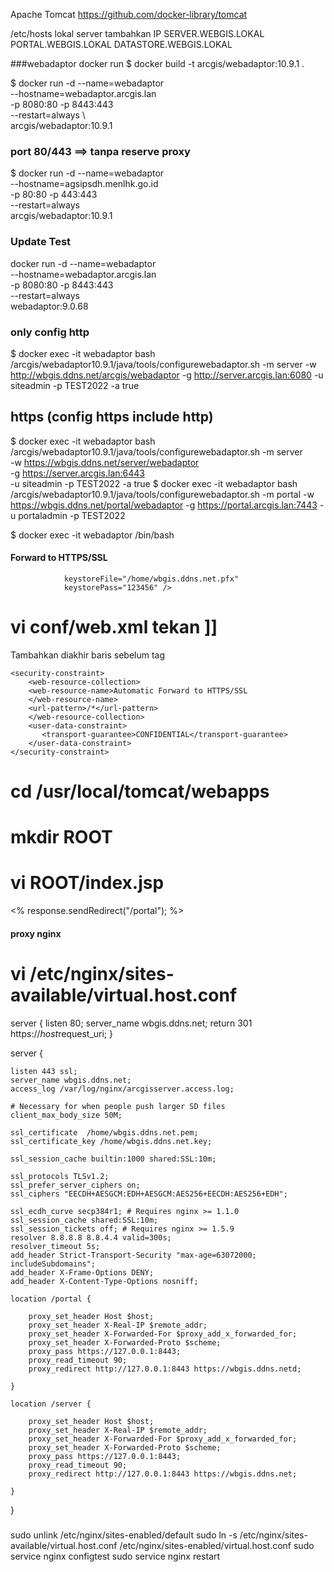 Apache Tomcat
https://github.com/docker-library/tomcat

/etc/hosts lokal server tambahkan
IP  SERVER.WEBGIS.LOKAL PORTAL.WEBGIS.LOKAL DATASTORE.WEBGIS.LOKAL


###webadaptor docker run
$ docker build -t arcgis/webadaptor:10.9.1 .

$ docker run -d --name=webadaptor \
  --hostname=webadaptor.arcgis.lan \
  -p 8080:80 -p 8443:443 \
  --restart=always \  
arcgis/webadaptor:10.9.1

### port 80/443 ==> tanpa reserve proxy
$ docker run -d --name=webadaptor \
  --hostname=agsipsdh.menlhk.go.id \
  -p 80:80 -p 443:443 \
  --restart=always \
  arcgis/webadaptor:10.9.1

### Update Test
docker run -d --name=webadaptor \
  --hostname=webadaptor.arcgis.lan \
  -p 8080:80 -p 8443:443 \
  --restart=always \
webadaptor:9.0.68

### only config http
$ docker exec -it webadaptor bash /arcgis/webadaptor10.9.1/java/tools/configurewebadaptor.sh -m server -w http://wbgis.ddns.net/arcgis/webadaptor -g http://server.arcgis.lan:6080 -u siteadmin -p TEST2022 -a true
## https   (config https include http)
$ docker exec -it webadaptor bash /arcgis/webadaptor10.9.1/java/tools/configurewebadaptor.sh -m server \
-w https://wbgis.ddns.net/server/webadaptor \
-g https://server.arcgis.lan:6443 \
-u siteadmin -p TEST2022 -a true
$ docker exec -it webadaptor bash /arcgis/webadaptor10.9.1/java/tools/configurewebadaptor.sh -m portal -w https://wbgis.ddns.net/portal/webadaptor -g https://portal.arcgis.lan:7443 -u portaladmin -p TEST2022



$ docker exec -it webadaptor /bin/bash
#### Forward to HTTPS/SSL
                keystoreFile="/home/wbgis.ddns.net.pfx"
                keystorePass="123456" />
# vi conf/web.xml  tekan ]]
Tambahkan diakhir baris sebelum  tag </web-app>

    <security-constraint>
        <web-resource-collection>
        <web-resource-name>Automatic Forward to HTTPS/SSL
        </web-resource-name>
        <url-pattern>/*</url-pattern>
        </web-resource-collection>
        <user-data-constraint>
           <transport-guarantee>CONFIDENTIAL</transport-guarantee>
        </user-data-constraint>
    </security-constraint>

</web-app>

# cd /usr/local/tomcat/webapps
# mkdir ROOT
# vi ROOT/index.jsp
<% response.sendRedirect("/portal"); %>



#### proxy nginx
# vi /etc/nginx/sites-available/virtual.host.conf
server {
    listen 80;
   server_name wbgis.ddns.net;
    return 301 https://$host$request_uri;
}

server {

    listen 443 ssl;
    server_name wbgis.ddns.net;
    access_log /var/log/nginx/arcgisserver.access.log;

    # Necessary for when people push larger SD files
    client_max_body_size 50M;

    ssl_certificate  /home/wbgis.ddns.net.pem;
    ssl_certificate_key /home/wbgis.ddns.net.key;

    ssl_session_cache builtin:1000 shared:SSL:10m;

    ssl_protocols TLSv1.2;
    ssl_prefer_server_ciphers on;
    ssl_ciphers "EECDH+AESGCM:EDH+AESGCM:AES256+EECDH:AES256+EDH";

    ssl_ecdh_curve secp384r1; # Requires nginx >= 1.1.0
    ssl_session_cache shared:SSL:10m;
    ssl_session_tickets off; # Requires nginx >= 1.5.9
    resolver 8.8.8.8 8.8.4.4 valid=300s;
    resolver_timeout 5s;
    add_header Strict-Transport-Security "max-age=63072000; includeSubdomains";
    add_header X-Frame-Options DENY;
    add_header X-Content-Type-Options nosniff;

    location /portal {

        proxy_set_header Host $host;
        proxy_set_header X-Real-IP $remote_addr;
        proxy_set_header X-Forwarded-For $proxy_add_x_forwarded_for;
        proxy_set_header X-Forwarded-Proto $scheme;
        proxy_pass https://127.0.0.1:8443;
        proxy_read_timeout 90;
        proxy_redirect http://127.0.0.1:8443 https://wbgis.ddns.netd;

    }

    location /server {

        proxy_set_header Host $host;
        proxy_set_header X-Real-IP $remote_addr;
        proxy_set_header X-Forwarded-For $proxy_add_x_forwarded_for;
        proxy_set_header X-Forwarded-Proto $scheme;
        proxy_pass https://127.0.0.1:8443;
        proxy_read_timeout 90;
        proxy_redirect http://127.0.0.1:8443 https://wbgis.ddns.net;

    }
}


#####
sudo unlink /etc/nginx/sites-enabled/default
sudo ln -s /etc/nginx/sites-available/virtual.host.conf /etc/nginx/sites-enabled/virtual.host.conf
sudo service nginx configtest
sudo service nginx restart

